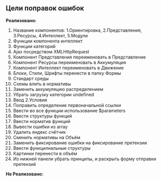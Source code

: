 ## Цели поправок ошибок

**Реализовано:**

1. Название компонентов: 1.Ориентировка, 2.Представления, 3.Ресурсы, 4.Интеллект, 5.Модули
2. Функции компонента интеллект
3. Функции категорий
4. Ajax посредством XMLHttpRequest
5. Компонент Представления переименовать в Представление
6. Компонент Ресурсы переименовать в Аккумуляция
7. Компонент Интеллект переименовать в Движение
8. Блоки, Стили, Шрифты перенести в папку Формы
9. Стандарт среды
10. Схемы влить в нормативы
11. Заменить аккумуляцию распределением
12. Убрать загрузку категории undefined
13. Ввод 2.Условия
14. Поправить определение первоначальной ссылки
15. Ввести во все функции использование $parameters
16. Ввести структуры функций
17. Ввести норматив функций
18. Вывести ошибки из array
19. Удалить яндекс счётчик
20. Сменить нормативы на Объём
21. Заменить фиксирование ошибки на фиксирование претензии
22. Ввести функцилнальные структуры
23. Картинки перенести в объём
24. Из нижней панели убрать принципы, и раскрыть форму отправки претензий


**Не Реализовано:**